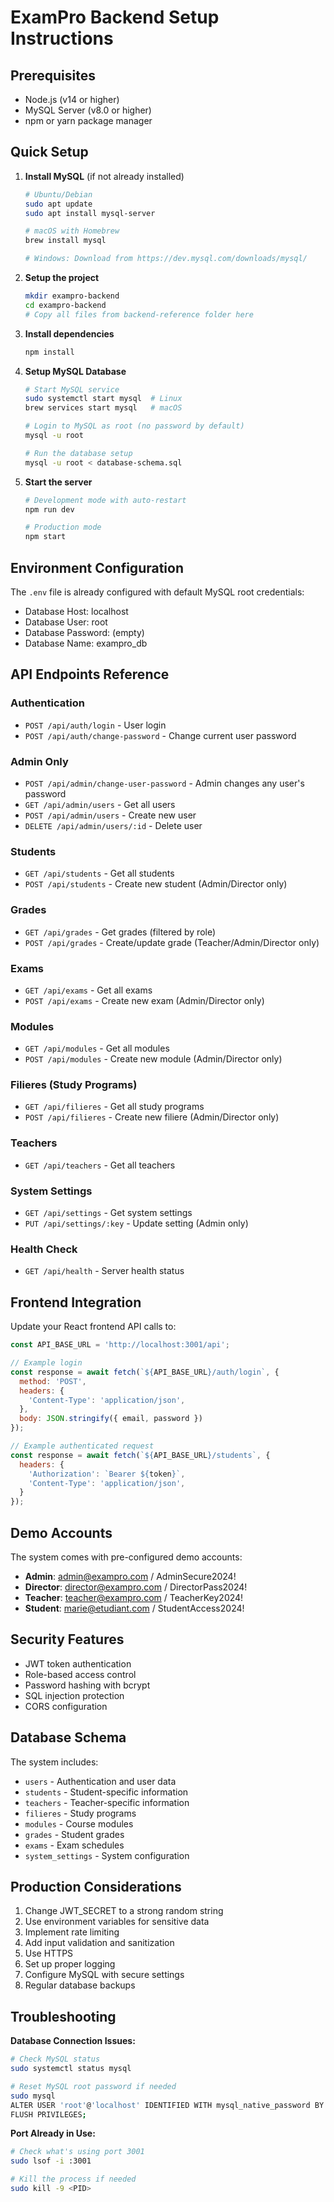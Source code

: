 
# ExamPro Backend Setup Instructions

## Prerequisites
- Node.js (v14 or higher)
- MySQL Server (v8.0 or higher)
- npm or yarn package manager

## Quick Setup

1. **Install MySQL** (if not already installed)
   ```bash
   # Ubuntu/Debian
   sudo apt update
   sudo apt install mysql-server
   
   # macOS with Homebrew
   brew install mysql
   
   # Windows: Download from https://dev.mysql.com/downloads/mysql/
   ```

2. **Setup the project**
   ```bash
   mkdir exampro-backend
   cd exampro-backend
   # Copy all files from backend-reference folder here
   ```

3. **Install dependencies**
   ```bash
   npm install
   ```

4. **Setup MySQL Database**
   ```bash
   # Start MySQL service
   sudo systemctl start mysql  # Linux
   brew services start mysql   # macOS
   
   # Login to MySQL as root (no password by default)
   mysql -u root
   
   # Run the database setup
   mysql -u root < database-schema.sql
   ```

5. **Start the server**
   ```bash
   # Development mode with auto-restart
   npm run dev
   
   # Production mode
   npm start
   ```

## Environment Configuration

The `.env` file is already configured with default MySQL root credentials:
- Database Host: localhost
- Database User: root
- Database Password: (empty)
- Database Name: exampro_db

## API Endpoints Reference

### Authentication
- `POST /api/auth/login` - User login
- `POST /api/auth/change-password` - Change current user password

### Admin Only
- `POST /api/admin/change-user-password` - Admin changes any user's password
- `GET /api/admin/users` - Get all users
- `POST /api/admin/users` - Create new user
- `DELETE /api/admin/users/:id` - Delete user

### Students
- `GET /api/students` - Get all students
- `POST /api/students` - Create new student (Admin/Director only)

### Grades
- `GET /api/grades` - Get grades (filtered by role)
- `POST /api/grades` - Create/update grade (Teacher/Admin/Director only)

### Exams
- `GET /api/exams` - Get all exams
- `POST /api/exams` - Create new exam (Admin/Director only)

### Modules
- `GET /api/modules` - Get all modules
- `POST /api/modules` - Create new module (Admin/Director only)

### Filieres (Study Programs)
- `GET /api/filieres` - Get all study programs
- `POST /api/filieres` - Create new filiere (Admin/Director only)

### Teachers
- `GET /api/teachers` - Get all teachers

### System Settings
- `GET /api/settings` - Get system settings
- `PUT /api/settings/:key` - Update setting (Admin only)

### Health Check
- `GET /api/health` - Server health status

## Frontend Integration

Update your React frontend API calls to:
```javascript
const API_BASE_URL = 'http://localhost:3001/api';

// Example login
const response = await fetch(`${API_BASE_URL}/auth/login`, {
  method: 'POST',
  headers: {
    'Content-Type': 'application/json',
  },
  body: JSON.stringify({ email, password })
});

// Example authenticated request
const response = await fetch(`${API_BASE_URL}/students`, {
  headers: {
    'Authorization': `Bearer ${token}`,
    'Content-Type': 'application/json',
  }
});
```

## Demo Accounts

The system comes with pre-configured demo accounts:

- **Admin**: admin@exampro.com / AdminSecure2024!
- **Director**: director@exampro.com / DirectorPass2024!
- **Teacher**: teacher@exampro.com / TeacherKey2024!
- **Student**: marie@etudiant.com / StudentAccess2024!

## Security Features

- JWT token authentication
- Role-based access control
- Password hashing with bcrypt
- SQL injection protection
- CORS configuration

## Database Schema

The system includes:
- `users` - Authentication and user data
- `students` - Student-specific information
- `teachers` - Teacher-specific information
- `filieres` - Study programs
- `modules` - Course modules
- `grades` - Student grades
- `exams` - Exam schedules
- `system_settings` - System configuration

## Production Considerations

1. Change JWT_SECRET to a strong random string
2. Use environment variables for sensitive data
3. Implement rate limiting
4. Add input validation and sanitization
5. Use HTTPS
6. Set up proper logging
7. Configure MySQL with secure settings
8. Regular database backups

## Troubleshooting

**Database Connection Issues:**
```bash
# Check MySQL status
sudo systemctl status mysql

# Reset MySQL root password if needed
sudo mysql
ALTER USER 'root'@'localhost' IDENTIFIED WITH mysql_native_password BY '';
FLUSH PRIVILEGES;
```

**Port Already in Use:**
```bash
# Check what's using port 3001
sudo lsof -i :3001

# Kill the process if needed
sudo kill -9 <PID>
```
